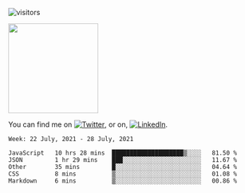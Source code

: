 ![visitors](https://visitor-badge.glitch.me/badge?page_id=page.id)

<img height="180em" src="https://github-readme-stats.vercel.app/api?username=alihernandez&show_icons=true&hide_border=true&&count_private=true&include_all_commits=true" />

<!-- Actual text -->

You can find me on [![Twitter][1.2]][1], or on, [![LinkedIn][2.2]][2].

<!-- Icons -->

[1.2]: http://i.imgur.com/wWzX9uB.png (twitter icon without padding)
[2.2]: https://raw.githubusercontent.com/MartinHeinz/MartinHeinz/master/linkedin-3-16.png (LinkedIn icon without padding)

<!-- Links to your social media accounts -->

[1]: https://twitter.com/phantomramen
[2]: https://www.linkedin.com/in/ali-hernandez-96b1b71a9/

<!--START_SECTION:waka-->
```text
Week: 22 July, 2021 - 28 July, 2021

JavaScript   10 hrs 28 mins  ████████████████████▒░░░░   81.50 % 
JSON         1 hr 29 mins    ███░░░░░░░░░░░░░░░░░░░░░░   11.67 % 
Other        35 mins         █░░░░░░░░░░░░░░░░░░░░░░░░   04.64 % 
CSS          8 mins          ▒░░░░░░░░░░░░░░░░░░░░░░░░   01.08 % 
Markdown     6 mins          ▒░░░░░░░░░░░░░░░░░░░░░░░░   00.86 % 
```
<!--END_SECTION:waka-->
